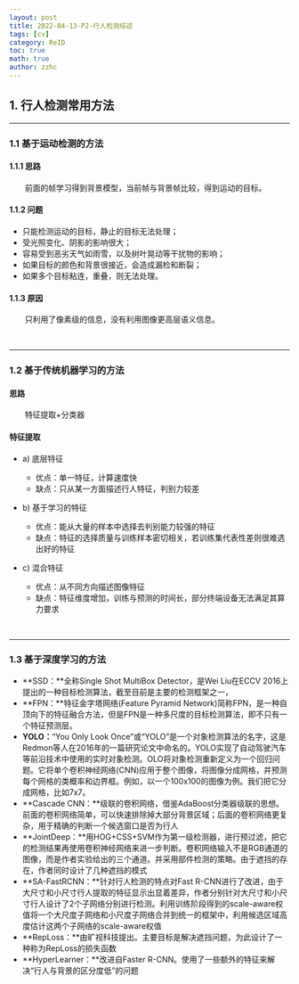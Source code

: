 ```yaml
---
layout: post
title: 2022-04-13-P2-行人检测综述 
tags: [cv]
category: ReID
toc: true
math: true
author: zzhc
---
```



## 1. 行人检测常用方法

***

### 1.1 基于运动检测的方法

#### 1.1.1 思路 
&emsp;&emsp;前面的帧学习得到背景模型，当前帧与背景帧比较，得到运动的目标。

#### 1.1.2 问题

- 只能检测运动的目标，静止的目标无法处理；
- 受光照变化、阴影的影响很大；
- 容易受到恶劣天气如雨雪，以及树叶晃动等干扰物的影响；
- 如果目标的颜色和背景很接近，会造成漏检和断裂；
- 如果多个目标粘连，重叠，则无法处理。

#### 1.1.3 原因
&emsp;&emsp;只利用了像素级的信息，没有利用图像更高层语义信息。

<br>

***

### 1.2 基于传统机器学习的方法

#### 思路
&emsp;&emsp;特征提取+分类器

#### 特征提取
- a) 底层特征
    - 优点：单一特征，计算速度快
    - 缺点：只从某一方面描述行人特征，判别力较差

- b) 基于学习的特征
    - 优点：能从大量的样本中选择去判别能力较强的特征
    - 缺点：特征的选择质量与训练样本密切相关，若训练集代表性差则很难选出好的特征

- c) 混合特征
    - 优点：从不同方向描述图像特征
    - 缺点：特征维度增加，训练与预测的时间长，部分终端设备无法满足其算力要求












<br>

***

### 1.3 基于深度学习的方法

 - **SSD：**全称Single Shot MultiBox Detector，是Wei Liu在ECCV 2016上提出的一种目标检测算法，截至目前是主要的检测框架之一，
 - **FPN：**特征金字塔网络(Feature Pyramid Network)简称FPN，是一种自顶向下的特征融合方法，但是FPN是一种多尺度的目标检测算法，即不只有一个特征预测层。
 - **YOLO：**“You Only Look Once”或“YOLO”是一个对象检测算法的名字，这是Redmon等人在2016年的一篇研究论文中命名的。YOLO实现了自动驾驶汽车等前沿技术中使用的实时对象检测。OLO将对象检测重新定义为一个回归问题。它将单个卷积神经网络(CNN)应用于整个图像，将图像分成网格，并预测每个网格的类概率和边界框。例如，以一个100x100的图像为例。我们把它分成网格，比如7x7。
 - **Cascade CNN：**级联的卷积网络，借鉴AdaBoost分类器级联的思想。前面的卷积网络简单，可以快速排除掉大部分背景区域；后面的卷积网络更复杂，用于精确的判断一个候选窗口是否为行人
 - **JointDeep：**用HOG+CSS+SVM作为第一级检测器，进行预过滤，把它的检测结果再使用卷积神经网络来进一步判断。卷积网络输入不是RGB通道的图像，而是作者实验给出的三个通道。并采用部件检测的策略。由于遮挡的存在，作者同时设计了几种遮挡的模式
 - **SA-FastRCNN：**针对行人检测的特点对Fast R-CNN进行了改进，由于大尺寸和小尺寸行人提取的特征显示出显着差异，作者分别针对大尺寸和小尺寸行人设计了2个子网络分别进行检测。利用训练阶段得到的scale-aware权值将一个大尺度子网络和小尺度子网络合并到统一的框架中，利用候选区域高度估计这两个子网络的scale-aware权值
 - **RepLoss：**由旷视科技提出。主要目标是解决遮挡问题，为此设计了一种称为RepLoss的损失函数
 - **HyperLearner：**改进自Faster R-CNN。使用了一些额外的特征来解决“行人与背景的区分度低”的问题